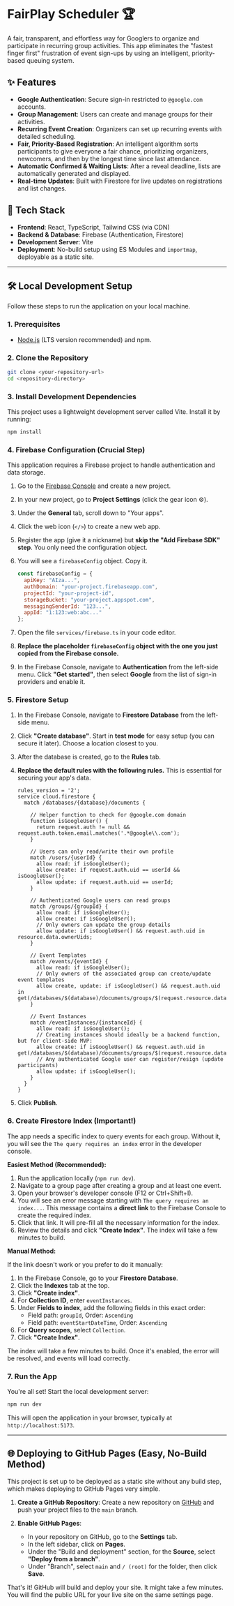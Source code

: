 # FairPlay Scheduler 🏆

A fair, transparent, and effortless way for Googlers to organize and participate in recurring group activities. This app eliminates the "fastest finger first" frustration of event sign-ups by using an intelligent, priority-based queuing system.

## ✨ Features

- **Google Authentication**: Secure sign-in restricted to `@google.com` accounts.
- **Group Management**: Users can create and manage groups for their activities.
- **Recurring Event Creation**: Organizers can set up recurring events with detailed scheduling.
- **Fair, Priority-Based Registration**: An intelligent algorithm sorts participants to give everyone a fair chance, prioritizing organizers, newcomers, and then by the longest time since last attendance.
- **Automatic Confirmed & Waiting Lists**: After a reveal deadline, lists are automatically generated and displayed.
- **Real-time Updates**: Built with Firestore for live updates on registrations and list changes.

## 🚀 Tech Stack

- **Frontend**: React, TypeScript, Tailwind CSS (via CDN)
- **Backend & Database**: Firebase (Authentication, Firestore)
- **Development Server**: Vite
- **Deployment**: No-build setup using ES Modules and `importmap`, deployable as a static site.

---

## 🛠️ Local Development Setup

Follow these steps to run the application on your local machine.

### 1. Prerequisites

- [Node.js](https://nodejs.org/) (LTS version recommended) and npm.

### 2. Clone the Repository

```bash
git clone <your-repository-url>
cd <repository-directory>
```

### 3. Install Development Dependencies

This project uses a lightweight development server called Vite. Install it by running:

```bash
npm install
```

### 4. Firebase Configuration (Crucial Step)

This application requires a Firebase project to handle authentication and data storage.

1.  Go to the [Firebase Console](https://console.firebase.google.com/) and create a new project.
2.  In your new project, go to **Project Settings** (click the gear icon ⚙️).
3.  Under the **General** tab, scroll down to "Your apps".
4.  Click the web icon (`</>`) to create a new web app.
5.  Register the app (give it a nickname) but **skip the "Add Firebase SDK" step**. You only need the configuration object.
6.  You will see a `firebaseConfig` object. Copy it.

    ```javascript
    const firebaseConfig = {
      apiKey: "AIza...",
      authDomain: "your-project.firebaseapp.com",
      projectId: "your-project-id",
      storageBucket: "your-project.appspot.com",
      messagingSenderId: "123...",
      appId: "1:123:web:abc..."
    };
    ```

7.  Open the file `services/firebase.ts` in your code editor.
8.  **Replace the placeholder `firebaseConfig` object with the one you just copied from the Firebase console.**
9.  In the Firebase Console, navigate to **Authentication** from the left-side menu. Click **"Get started"**, then select **Google** from the list of sign-in providers and enable it.

### 5. Firestore Setup

1.  In the Firebase Console, navigate to **Firestore Database** from the left-side menu.
2.  Click **"Create database"**. Start in **test mode** for easy setup (you can secure it later). Choose a location closest to you.
3.  After the database is created, go to the **Rules** tab.
4.  **Replace the default rules with the following rules.** This is essential for securing your app's data.

    ```
    rules_version = '2';
    service cloud.firestore {
      match /databases/{database}/documents {
      
        // Helper function to check for @google.com domain
        function isGoogleUser() {
          return request.auth != null && request.auth.token.email.matches('.*@google\\.com');
        }

        // Users can only read/write their own profile
        match /users/{userId} {
          allow read: if isGoogleUser();
          allow create: if request.auth.uid == userId && isGoogleUser();
          allow update: if request.auth.uid == userId;
        }

        // Authenticated Google users can read groups
        match /groups/{groupId} {
          allow read: if isGoogleUser();
          allow create: if isGoogleUser();
          // Only owners can update the group details
          allow update: if isGoogleUser() && request.auth.uid in resource.data.ownerUids;
        }

        // Event Templates
        match /events/{eventId} {
          allow read: if isGoogleUser();
          // Only owners of the associated group can create/update event templates
          allow create, update: if isGoogleUser() && request.auth.uid in get(/databases/$(database)/documents/groups/$(request.resource.data.groupId)).data.ownerUids;
        }

        // Event Instances
        match /eventInstances/{instanceId} {
          allow read: if isGoogleUser();
          // Creating instances should ideally be a backend function, but for client-side MVP:
          allow create: if isGoogleUser() && request.auth.uid in get(/databases/$(database)/documents/groups/$(request.resource.data.groupId)).data.ownerUids;
          // Any authenticated Google user can register/resign (update participants)
          allow update: if isGoogleUser();
        }
      }
    }
    ```
5.  Click **Publish**.

### 6. Create Firestore Index (Important!)

The app needs a specific index to query events for each group. Without it, you will see the `The query requires an index` error in the developer console.

**Easiest Method (Recommended):**

1.  Run the application locally (`npm run dev`).
2.  Navigate to a group page after creating a group and at least one event.
3.  Open your browser's developer console (F12 or Ctrl+Shift+I).
4.  You will see an error message starting with `The query requires an index...`. This message contains a **direct link** to the Firebase Console to create the required index.
5.  Click that link. It will pre-fill all the necessary information for the index.
6.  Review the details and click **"Create Index"**. The index will take a few minutes to build.

**Manual Method:**

If the link doesn't work or you prefer to do it manually:

1.  In the Firebase Console, go to your **Firestore Database**.
2.  Click the **Indexes** tab at the top.
3.  Click **"Create index"**.
4.  For **Collection ID**, enter `eventInstances`.
5.  Under **Fields to index**, add the following fields in this exact order:
    - Field path: `groupId`, Order: `Ascending`
    - Field path: `eventStartDateTime`, Order: `Ascending`
6.  For **Query scopes**, select `Collection`.
7.  Click **"Create Index"**.

The index will take a few minutes to build. Once it's enabled, the error will be resolved, and events will load correctly.


### 7. Run the App

You're all set! Start the local development server:

```bash
npm run dev
```

This will open the application in your browser, typically at `http://localhost:5173`.

---

## 🌐 Deploying to GitHub Pages (Easy, No-Build Method)

This project is set up to be deployed as a static site without any build step, which makes deploying to GitHub Pages very simple.

1.  **Create a GitHub Repository**: Create a new repository on [GitHub](https://github.com/new) and push your project files to the `main` branch.

2.  **Enable GitHub Pages**:
    - In your repository on GitHub, go to the **Settings** tab.
    - In the left sidebar, click on **Pages**.
    - Under the "Build and deployment" section, for the **Source**, select **"Deploy from a branch"**.
    - Under "Branch", select `main` and `/ (root)` for the folder, then click **Save**.

That's it! GitHub will build and deploy your site. It might take a few minutes. You will find the public URL for your live site on the same settings page.